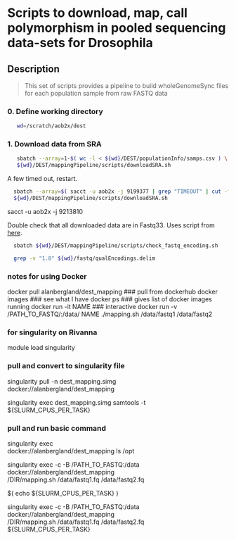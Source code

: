 # Scripts to download, map, call polymorphism in pooled sequencing data-sets for Drosophila

## Description
> This set of scripts provides a pipeline to build wholeGenomeSync files for each population sample from raw FASTQ data

### 0. Define working directory
```bash
   wd=/scratch/aob2x/dest
```

### 1. Download data from SRA
```bash
   sbatch --array=1-$( wc -l < ${wd}/DEST/populationInfo/samps.csv ) \
   ${wd}/DEST/mappingPipeline/scripts/downloadSRA.sh
```
A few timed out, restart. <br/>
``` bash
  sbatch --array=$( sacct -u aob2x -j 9199377 | grep "TIMEOUT" | cut -f1 -d' ' | cut -f2 -d'_' | tr '\n' ',' ) \
  ${wd}/DEST/mappingPipeline/scripts/downloadSRA.sh
```
sacct -u aob2x -j 9213810

Double check that all downloaded data are in Fastq33. Uses script from [here](https://github.com/brentp/bio-playground/blob/master/reads-utils/guess-encoding.py). </br>
```bash
  sbatch ${wd}/DEST/mappingPipeline/scripts/check_fastq_encoding.sh

  grep -v "1.8" ${wd}/fastq/qualEncodings.delim
```

















### notes for using Docker

  docker pull alanbergland/dest_mapping ### pull from dockerhub
  docker images  ### see what I have
  docker ps ### gives list of docker images running
  docker run -it NAME ### interactive
  docker run -v /PATH_TO_FASTQ/:/data/ NAME ./mapping.sh /data/fastq1 /data/fastq2


### for singularity on Rivanna
  module load singularity

  ### pull and convert to singularity file
  singularity pull -n dest_mapping.simg \
  docker://alanbergland/dest_mapping

  singularity exec dest_mapping.simg samtools -t ${SLURM_CPUS_PER_TASK}

  ### pull and run basic command
  singularity exec \
  docker://alanbergland/dest_mapping ls /opt



  singularity exec -c -B /PATH_TO_FASTQ:/data \
  docker://alanbergland/dest_mapping \
  /DIR/mapping.sh /data/fastq1.fq /data/fastq2.fq

  $( echo ${SLURM_CPUS_PER_TASK} )

  singularity exec -c -B /PATH_TO_FASTQ:/data \
  docker://alanbergland/dest_mapping \
  /DIR/mapping.sh /data/fastq1.fq /data/fastq2.fq ${SLURM_CPUS_PER_TASK}
